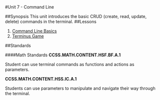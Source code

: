 #Unit 7 - Command Line

##Synopsis
This unit introduces the basic CRUD (create, read, update, delete) commands in the terminal. 
##Lessons

1. [Command Line Basics](sessions/1-commandline)
2. [Terminus Game](sessions/2-terminus)

##Standards

####Math Standards
**CCSS.MATH.CONTENT.HSF.BF.A.1**

Student	can use terminal commands as functions and actions as parameters.

**CCSS.MATH.CONTENT.HSS.IC.A.1** 

Students	can use parameters to manipulate and navigate their way through the terminal.
